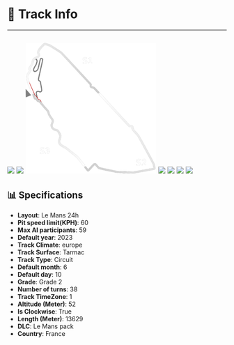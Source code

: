 # 🏁 Track Info

---
![](image_1.jpg)
![](image_2.jpg)
![](image_3.jpg)
![](image_4.jpg)
![](image_5.jpg)
![](image_6.jpg)
![](image_7.jpg)
---

## 📊 Specifications

- **Layout**: Le Mans 24h
- **Pit speed limit(KPH)**: 60
- **Max AI participants**: 59
- **Default year**: 2023
- **Track Climate**: europe
- **Track Surface**: Tarmac
- **Track Type**: Circuit
- **Default month**: 6
- **Default day**: 10
- **Grade**: Grade 2
- **Number of turns**: 38
- **Track TimeZone**: 1
- **Altitude (Meter)**: 52
- **Is Clockwise**: True
- **Length (Meter)**: 13629
- **DLC**: Le Mans pack
- **Country**: France
